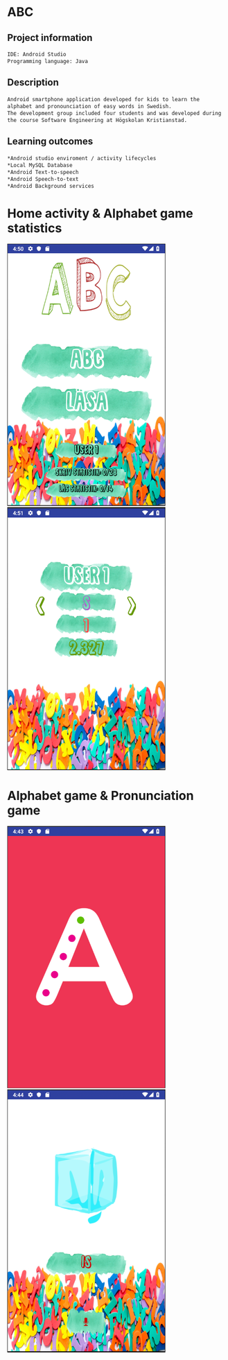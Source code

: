# ABC

## Project information
```
IDE: Android Studio
Programming language: Java
```

## Description
```
Android smartphone application developed for kids to learn the alphabet and pronounciation of easy words in Swedish. 
The development group included four students and was developed during the course Software Engineering at Högskolan Kristianstad. 
```

## Learning outcomes
```
*Android studio enviroment / activity lifecycles 
*Local MySQL Database
*Android Text-to-speech
*Android Speech-to-text
*Android Background services
```

# Home activity & Alphabet game statistics
<img src="images/abc_homeactivity.png">&emsp;<img src="images/abc_game1stats.png">
# Alphabet game & Pronunciation game
<img src="images/abc_game1.png">&emsp;<img src="images/abc_game2.png">


